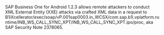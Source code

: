 SAP Business One for Android 1.2.3 allows remote attackers to conduct XML External Entity (XXE) attacks via crafted XML data in a request to B1iXcellerator/exec/soap/vP.001sap0003.in_WCSX/com.sap.b1i.vplatform.runtime/INB_WS_CALL_SYNC_XPT/INB_WS_CALL_SYNC_XPT.ipo/proc, aka SAP Security Note 2378065.